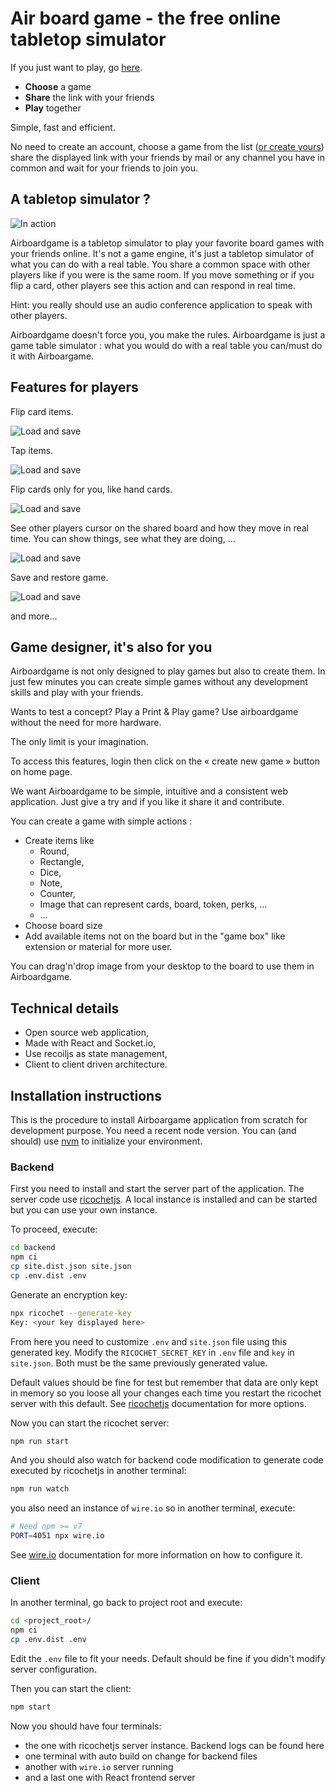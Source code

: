 # Air board game - the free online tabletop simulator

If you just want to play, go [here](https://airboardgame.net).

* **Choose** a game
* **Share** the link with your friends
* **Play** together

Simple, fast and efficient.

No need to create an account, choose a game from the list ([or create yours](#game-designer-its-also-for-you)) share
the displayed link with your friends by mail or any channel you have in common
and wait for your friends to join you.

## A tabletop simulator ?

![In action](./public/screen.png)

Airboardgame is a tabletop simulator to play your favorite board games with your
friends online. It's not a game engine, it's just a tabletop simulator of what you can
do with a real table. You share a common space with other players like if you were is the same room.
If you move something or if you flip a card, other players see
this action and can respond in real time.

Hint: you really should use an audio conference application to speak with other players.

Airboardgame doesn't force you, you make the rules.
Airboardgame is just a game table simulator : what you would do with a real
table you can/must do it with Airboargame.

## Features for players

Flip card items.

![Load and save](./public/flip.gif)

Tap items.

![Load and save](./public/tap.gif)

Flip cards only for you, like hand cards.

![Load and save](./public/flipyou.gif)

See other players cursor on the shared board and how they move in real time.
You can show things, see what they are doing, …

![Load and save](./public/other.gif)

Save and restore game.

![Load and save](./public/loadsave.png)

and more…

## Game designer, it's also for you

Airboardgame is not only designed to play games but also to create them.
In just few minutes you can create simple games without any
development skills and play with your friends.

Wants to test a concept? Play a Print & Play game? Use airboardgame without
the need for more hardware.

The only limit is your imagination.

To access this features, login then click on the « create new game » button on home page.

We want Airboardgame to be simple, intuitive and a consistent web application.
Just give a try and if you like it share it and contribute.

You can create a game with simple actions :

* Create items like
  * Round,
  * Rectangle,
  * Dice,
  * Note,
  * Counter,
  * Image that can represent cards, board, token, perks, …
  * …
* Choose board size
* Add available items not on the board but in the "game box" like extension or material for more user.

You can drag'n'drop image from your desktop to the board to use them in Airboardgame.

## Technical details

* Open source web application,
* Made with React and Socket.io,
* Use recoiljs as state management,
* Client to client driven architecture.
  
## Installation instructions

This is the procedure to install Airboargame application from scratch for
development purpose.
You need a recent node version. You can (and should) use [nvm](https://github.com/nvm-sh/nvm)
to initialize your environment.

### Backend

First you need to install and start the server part of the application.
The server code use [ricochetjs](https://github.com/jrmi/ricochetjs). A local
instance is installed and can be started but you can use your own instance.

To proceed, execute:

```sh
cd backend
npm ci
cp site.dist.json site.json
cp .env.dist .env
```

Generate an encryption key:

```sh
npx ricochet --generate-key
Key: <your key displayed here>
```

From here you need to customize `.env` and `site.json` file using this generated
key.
Modify the `RICOCHET_SECRET_KEY` in `.env` file and `key` in `site.json`. Both
must be the same previously generated value.

Default values should be fine for test but remember that data are only kept in
memory so you loose all your changes each time you restart the ricochet server
with this default. See [ricochetjs](https://github.com/jrmi/ricochetjs)
documentation for more options.

Now you can start the ricochet server:

```sh
npm run start
```

And you should also watch for backend code modification to generate
code executed by ricochetjs in another terminal:

```sh
npm run watch
```

you also need an instance of `wire.io` so in another terminal, execute:

```sh
# Need npm >= v7
PORT=4051 npx wire.io
```

See [wire.io](https://github.com/jrmi/wire.io) documentation for more information
on how to configure it.

### Client

In another terminal, go back to project root and execute:

```sh
cd <project_root>/
npm ci
cp .env.dist .env
```

Edit the `.env` file to fit your needs. Default should be fine if you didn't
modify server configuration.

Then you can start the client:

```sh
npm start
```

Now you should have four terminals:

* the one with ricochetjs server instance. Backend logs can be found here
* one terminal with auto build on change for backend files
* another with `wire.io` server running
* and a last one with React frontend server
